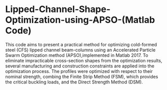 # Lipped-Channel-Shape-Optimization-using-APSO-(Matlab Code)

This code aims to present a practical method for optimizing cold-formed steel (CFS) lipped channel beam-columns using an Accelerated Particle Swarm Optimization method (APSO),implemented in Matlab 2017. To eliminate impracticable cross-section shapes from the optimization results, several manufacturing and construction constraints are applied into the optimization process. The profiles were optimized with respect to their nominal strength, combing the Finite Strip Method (FSM), which provides the critical buckling loads, and the Direct Strength Method (DSM).
